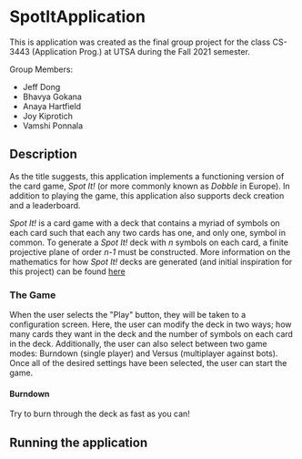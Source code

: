 # SpotItApplication

This is application was created as the final group project for the class CS-3443 (Application Prog.) at UTSA during the Fall 2021 semester.

Group Members:
- Jeff Dong
- Bhavya Gokana
- Anaya Hartfield
- Joy Kiprotich
- Vamshi Ponnala

## Description

As the title suggests, this application implements a functioning version of the card game, *Spot It!* (or more commonly known as *Dobble* in Europe). In addition to playing the game, this application also supports deck creation and a leaderboard.

*Spot It!* is a card game with a deck that contains a myriad of symbols on each card such that each any two cards has one, and only one, symbol in common. To generate a *Spot It!* deck with *n* symbols on each card, a finite projective plane of order *n-1* must be constructed. More information on the mathematics for how *Spot It!* decks are generated (and initial inspiration for this project) can be found [here](https://www.petercollingridge.co.uk/blog/mathematics-toys-and-games/dobble/)

### The Game

When the user selects the "Play" button, they will be taken to a configuration screen. Here, the user can modify the deck in two ways; how many cards they want in the deck and the number of symbols on each card in the deck. Additionally, the user can also select between two game modes: Burndown (single player) and Versus (multiplayer against bots). Once all of the desired settings have been selected, the user can start the game.

#### Burndown

Try to burn through the deck as fast as you can!

## Running the application
